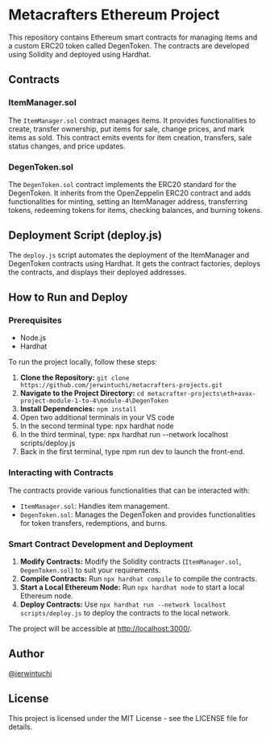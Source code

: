 # Metacrafters Ethereum Project

This repository contains Ethereum smart contracts for managing items and a custom ERC20 token called DegenToken. The contracts are developed using Solidity and deployed using Hardhat.

## Contracts

### ItemManager.sol

The `ItemManager.sol` contract manages items. It provides functionalities to create, transfer ownership, put items for sale, change prices, and mark items as sold. This contract emits events for item creation, transfers, sale status changes, and price updates.

### DegenToken.sol

The `DegenToken.sol` contract implements the ERC20 standard for the DegenToken. It inherits from the OpenZeppelin ERC20 contract and adds functionalities for minting, setting an ItemManager address, transferring tokens, redeeming tokens for items, checking balances, and burning tokens.

## Deployment Script (deploy.js)

The `deploy.js` script automates the deployment of the ItemManager and DegenToken contracts using Hardhat. It gets the contract factories, deploys the contracts, and displays their deployed addresses.

## How to Run and Deploy

### Prerequisites

- Node.js
- Hardhat

To run the project locally, follow these steps:

1. **Clone the Repository:** `git clone https://github.com/jerwintuchi/metacrafters-projects.git`
2. **Navigate to the Project Directory:** `cd metacrafter-projects\eth+avax-project-module-1-to-4\module-4\DegenToken`
3. **Install Dependencies:** `npm install`
4. Open two additional terminals in your VS code
3. In the second terminal type: npx hardhat node
4. In the third terminal, type: npx hardhat run --network localhost scripts/deploy.js
5. Back in the first terminal, type npm run dev to launch the front-end.

### Interacting with Contracts

The contracts provide various functionalities that can be interacted with:

- `ItemManager.sol`: Handles item management.
- `DegenToken.sol`: Manages the DegenToken and provides functionalities for token transfers, redemptions, and burns.

### Smart Contract Development and Deployment

1. **Modify Contracts:** Modify the Solidity contracts (`ItemManager.sol`, `DegenToken.sol`) to suit your requirements.
2. **Compile Contracts:** Run `npx hardhat compile` to compile the contracts.
3. **Start a Local Ethereum Node:** Run `npx hardhat node` to start a local Ethereum node.
4. **Deploy Contracts:** Use `npx hardhat run --network localhost scripts/deploy.js` to deploy the contracts to the local network.

The project will be accessible at [http://localhost:3000/](http://localhost:3000/).

## Author

[@jerwintuchi](https://github.com/jerwintuchi)

## License

This project is licensed under the MIT License - see the LICENSE file for details.
